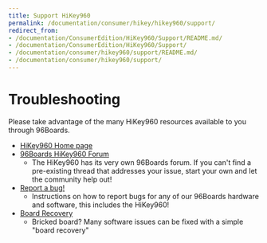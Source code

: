 ```yaml
---
title: Support HiKey960
permalink: /documentation/consumer/hikey/hikey960/support/
redirect_from:
- /documentation/ConsumerEdition/HiKey960/Support/README.md/
- /documentation/ConsumerEdition/HiKey960/Support/
- /documentation/consumer/hikey960/support/README.md/
- /documentation/consumer/hikey960/support/
---
```

# Troubleshooting

Please take advantage of the many HiKey960 resources available to you through 96Boards.

- [HiKey960 Home page](https://www.96boards.org/product/hikey960)
- [96Boards HiKey960 Forum](https://discuss.96boards.org/c/products/hikey960)
   - The HiKey960 has its very own 96Boards forum. If you can't find a pre-existing thread that addresses your issue, start your own and let the community help out!
- [Report a bug!](../../../../Extras/Report_a_bug/)
   - Instructions on how to report bugs for any of our 96Boards hardware and software, this includes the HiKey960!
- [Board Recovery](../installation/board-recovery/)
   - Bricked board? Many software issues can be fixed with a simple "board recovery"
